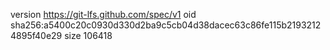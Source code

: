 version https://git-lfs.github.com/spec/v1
oid sha256:a5400c20c0930d330d2ba9c5cb04d38dacec63c86fe115b21932124895f40e29
size 106418
